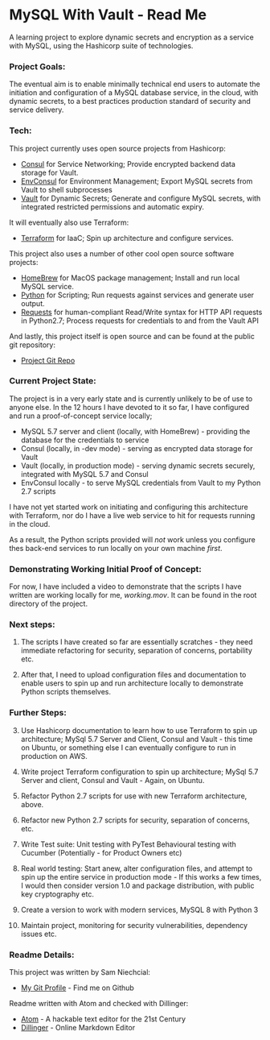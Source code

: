 # MySQL With Vault - Read Me

A learning project to explore dynamic secrets and encryption as a service with MySQL, using the Hashicorp suite of technologies.

### Project Goals:

The eventual aim is to enable minimally technical end users to automate the initiation and configuration of a MySQL database service, in the cloud, with dynamic secrets, to a best practices production standard of security and service delivery.

### Tech:

This project currently uses open source projects from Hashicorp:

* [Consul](https://www.consul.io/) for Service Networking; Provide encrypted backend data storage for Vault.
* [EnvConsul](https://github.com/hashicorp/envconsul/) for Environment Management; Export MySQL secrets from Vault to shell subprocesses
* [Vault](https://www.vaultproject.io/) for Dynamic Secrets; Generate and configure MySQL secrets, with integrated restricted permissions and automatic expiry.

It will eventually also use Terraform:
* [Terraform](https://www.terraform.io/) for IaaC; Spin up architecture and configure services.

This project also uses a number of other cool open source software projects:

* [HomeBrew](https://brew.sh/) for MacOS package management; Install and run local MySQL service.
* [Python](https://www.python.org/) for Scripting; Run requests against services and generate user output.
* [Requests](https://pypi.org/project/requests/) for human-compliant Read/Write syntax for HTTP API requests in Python2.7; Process requests for credentials to and from the Vault API

And lastly, this project itself is open source and can be found at the public git repository:
* [Project Git Repo](https://github.com/SamNiechcial/MySQL-With-Vault)

### Current Project State:

The project is in a very early state and is currently unlikely to be of use to anyone else.
In the 12 hours I have devoted to it so far, I have configured and run a proof-of-concept service locally;

 - MySQL 5.7 server and client (locally, with HomeBrew) - providing the database for the credentials to service
 - Consul (locally, in -dev mode) - serving as encrypted data storage for Vault
 - Vault (locally, in production mode) - serving dynamic secrets securely, integrated with MySQL 5.7 and Consul
 - EnvConsul locally - to serve MySQL credentials from Vault to my Python 2.7 scripts

I have not yet started work on initiating and configuring this architecture with Terraform, nor do I have a live web service to hit for requests running in the cloud.

As a result, the Python scripts provided will *not* work unless you configure thes back-end services to run locally on your own machine *first*.

### Demonstrating Working Initial Proof of Concept:

For now, I have included a video to demonstrate that the scripts I have written are working locally for me, *working.mov*. It can be found in the root directory of the project.

### Next steps:

1. The scripts I have created so far are essentially scratches - they need immediate refactoring for security, separation of concerns, portability etc.

2. After that, I need to upload configuration files and documentation to enable users to spin up and run architecture locally to demonstrate Python scripts themselves.

### Further Steps:

3. Use Hashicorp documentation to learn how to use Terraform to spin up architecture; MySql 5.7 Server and Client, Consul and Vault - this time on Ubuntu, or something else I can eventually configure to run in production on AWS.

4. Write project Terraform configuration to spin up architecture; MySql 5.7 Server and client, Consul and Vault - Again, on Ubuntu.

5. Refactor Python 2.7 scripts for use with new Terraform architecture, above.

6. Refactor new Python 2.7 scripts for security, separation of concerns, etc.

7. Write Test suite:
Unit testing with PyTest
Behavioural testing with Cucumber (Potentially - for Product Owners etc)

8. Real world testing: Start anew, alter configuration files, and attempt to spin up the entire service in production mode - If this works a few times, I would then consider version 1.0 and package distribution, with public key cryptography etc.

9. Create a version to work with modern services, MySQL 8 with Python 3

10. Maintain project, monitoring for security vulnerabilities, dependency issues etc.

### Readme Details:

This project was written by Sam Niechcial:
* [My Git Profile](https://github.com/SamNiechcial) - Find me on Github

Readme written with Atom and checked with Dillinger:

* [Atom](https://atom.io/) - A hackable text editor for the 21st Century
* [Dillinger](https://dillinger.io/) - Online Markdown Editor

[My Git Profile]: <"https://github.com/SamNiechcial">
[Project Git Repo]: <"https://github.com/SamNiechcial/MySQL-With-Vault">

[Atom]: <"https://atom.io/">
[Consul]: <"https://www.consul.io/">
[Dillinger]: <"https://dillinger.io/">
[EnvConsul]: <"https://github.com/hashicorp/envconsul/">
[HomeBrew]: <"https://brew.sh/">
[Python]: <"https://www.python.org/">
[Requests]: <"https://pypi.org/project/requests/">
[Terraform]: <"https://www.terraform.io/">
[Vault]: <"https://www.vaultproject.io/">
